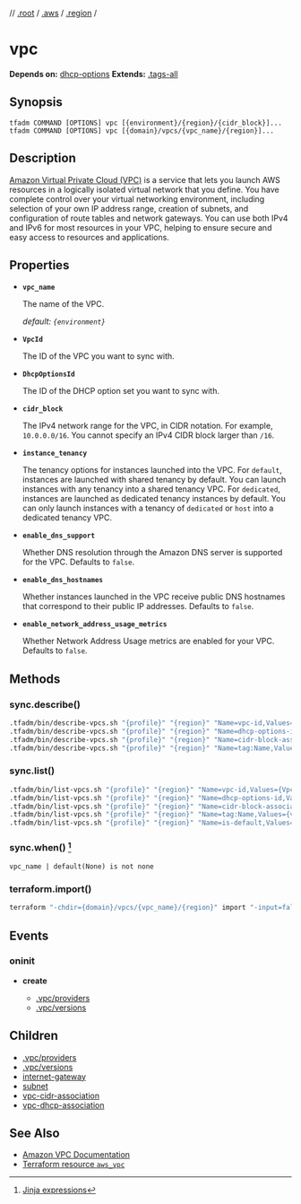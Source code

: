 // [.root] / [.aws] / [.region] /

# vpc

**Depends on:** [dhcp-options]
**Extends:** [.tags-all]

## Synopsis

```
tfadm COMMAND [OPTIONS] vpc [{environment}/{region}/{cidr_block}]...
tfadm COMMAND [OPTIONS] vpc [{domain}/vpcs/{vpc_name}/{region}]...
```

## Description

[Amazon Virtual Private Cloud (VPC)](https://aws.amazon.com/vpc/features/) is a service that lets you launch AWS resources in a logically isolated virtual network that you define. You have complete control over your virtual networking environment, including selection of your own IP address range, creation of subnets, and configuration of route tables and network gateways. You can use both IPv4 and IPv6 for most resources in your VPC, helping to ensure secure and easy access to resources and applications.

## Properties

- **`vpc_name`**

  The name of the VPC.

  *default: `{environment}`*

- **`VpcId`**

  The ID of the VPC you want to sync with.

- **`DhcpOptionsId`**

  The ID of the DHCP option set you want to sync with.

- **`cidr_block`**

  The IPv4 network range for the VPC, in CIDR notation. For example, `10.0.0.0/16`. You cannot specify an IPv4 CIDR block larger than `/16`.

- **`instance_tenancy`**
  
  The tenancy options for instances launched into the VPC. For `default`, instances are launched with shared tenancy by default. You can launch instances with any tenancy into a shared tenancy VPC. For `dedicated`, instances are launched as dedicated tenancy instances by default. You can only launch instances with a tenancy of `dedicated` or `host` into a dedicated tenancy VPC.

- **`enable_dns_support`**
  
  Whether DNS resolution through the Amazon DNS server is supported for the VPC. Defaults to `false`.

- **`enable_dns_hostnames`**

  Whether instances launched in the VPC receive public DNS hostnames that correspond to their public IP addresses. Defaults to `false`.

- **`enable_network_address_usage_metrics`**

  Whether Network Address Usage metrics are enabled for your VPC. Defaults to `false`.

## Methods

### sync.describe()

```bash
.tfadm/bin/describe-vpcs.sh "{profile}" "{region}" "Name=vpc-id,Values={VpcId}" "Name=is-default,Values=false" || \
.tfadm/bin/describe-vpcs.sh "{profile}" "{region}" "Name=dhcp-options-id,Values={DhcpOptionsId}" "Name=is-default,Values=false" || \
.tfadm/bin/describe-vpcs.sh "{profile}" "{region}" "Name=cidr-block-association.cidr-block,Values={cidr_block}" "Name=is-default,Values=false" || \
.tfadm/bin/describe-vpcs.sh "{profile}" "{region}" "Name=tag:Name,Values={vpc_name}" "Name=is-default,Values=false"
```

### sync.list()

```bash
.tfadm/bin/list-vpcs.sh "{profile}" "{region}" "Name=vpc-id,Values={VpcId}" "Name=is-default,Values=false" || \
.tfadm/bin/list-vpcs.sh "{profile}" "{region}" "Name=dhcp-options-id,Values={DhcpOptionsId}" "Name=is-default,Values=false" || \
.tfadm/bin/list-vpcs.sh "{profile}" "{region}" "Name=cidr-block-association.cidr-block,Values={cidr_block}" "Name=is-default,Values=false" || \
.tfadm/bin/list-vpcs.sh "{profile}" "{region}" "Name=tag:Name,Values={vpc_name}" "Name=is-default,Values=false" || \
.tfadm/bin/list-vpcs.sh "{profile}" "{region}" "Name=is-default,Values=false"
```

### sync.when() [^1]

```
vpc_name | default(None) is not none
```

### terraform.import()

```bash
terraform "-chdir={domain}/vpcs/{vpc_name}/{region}" import "-input=false" "aws_vpc.this" "{VpcId}"
```

## Events

### oninit

- **create**

  - [.vpc/providers]
  - [.vpc/versions]

## Children

- [.vpc/providers]
- [.vpc/versions]
- [internet-gateway]
- [subnet]
- [vpc-cidr-association]
- [vpc-dhcp-association]

## See Also

- [Amazon VPC Documentation](https://docs.aws.amazon.com/vpc/)
- [Terraform resource `aws_vpc`](https://registry.terraform.io/providers/hashicorp/aws/latest/docs/resources/vpc)

[^1]: [Jinja expressions](https://jinja.palletsprojects.com/en/3.1.x/templates/#expressions)

[.aws]: README.md
[.region]: .region.md
[.root]: ../../../.tfadm/resources/README.md
[.tags-all]: .tags-all.md
[.vpc/providers]: .vpc/providers.md
[.vpc/versions]: .vpc/versions.md
[dhcp-options]: dhcp-options.md
[internet-gateway]: internet-gateway.md
[subnet]: subnet.md
[vpc-cidr-association]: vpc-cidr-association.md
[vpc-dhcp-association]: vpc-dhcp-association.md
